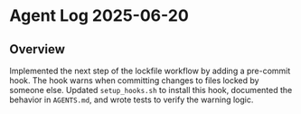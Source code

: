 # Agent Log 2025-06-20

## Overview

Implemented the next step of the lockfile workflow by adding a pre-commit hook.
The hook warns when committing changes to files locked by someone else. Updated
`setup_hooks.sh` to install this hook, documented the behavior in `AGENTS.md`,
and wrote tests to verify the warning logic.
